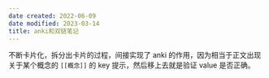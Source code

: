 ```yaml
---
date created: 2022-06-09
date modified: 2023-03-14
title: anki和双链笔记
---
```


不断卡片化，拆分出卡片的过程，间接实现了 anki 的作用，因为相当于正文出现关于某个概念的 `[[概念]]` 的 key 提示，然后移上去就是验证 value 是否正确。
